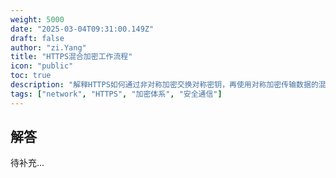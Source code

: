 ```yaml
---
weight: 5000
date: "2025-03-04T09:31:00.149Z"
draft: false
author: "zi.Yang"
title: "HTTPS混合加密工作流程"
icon: "public"
toc: true
description: "解释HTTPS如何通过非对称加密交换对称密钥，再使用对称加密传输数据的混合体系，说明前向保密（Forward Secrecy）的实现原理。"
tags: ["network", "HTTPS", "加密体系", "安全通信"]
---
```


## 解答

待补充...
